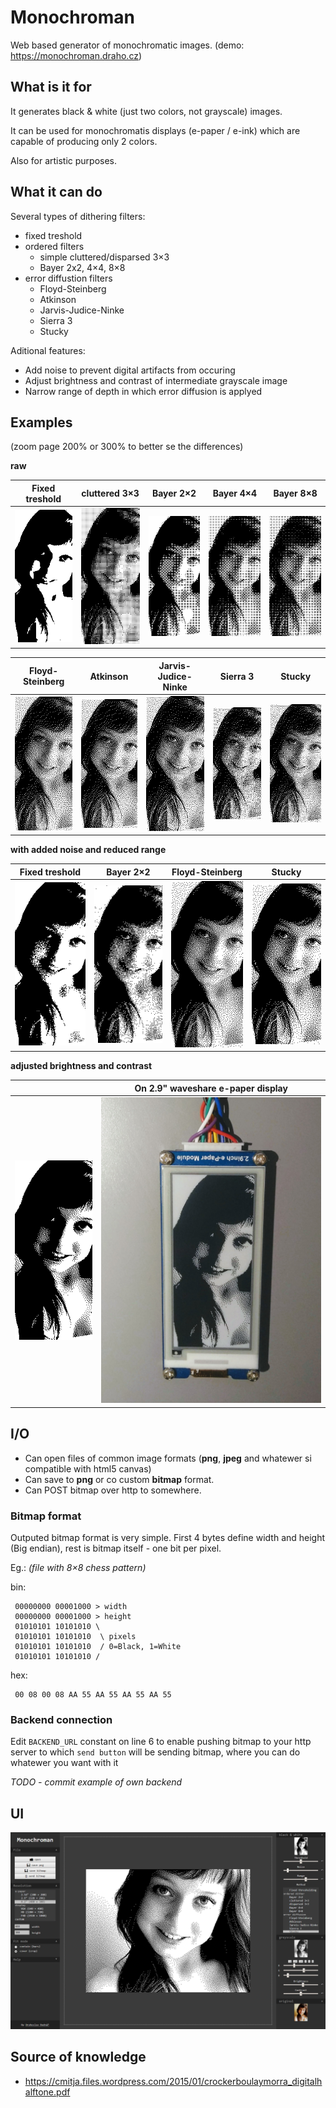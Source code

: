 # Monochroman

Web based generator of monochromatic images.
(demo: https://monochroman.draho.cz)

## What is it for
It generates black & white (just two colors, not grayscale) images.

It can be used for monochromatis displays (e-paper / e-ink) which are capable of producing only 2 colors.

Also for artistic purposes.

## What it can do
Several types of dithering filters:
 - fixed treshold
 - ordered filters
    - simple cluttered/disparsed 3×3
    - Bayer 2x2, 4×4, 8×8
 - error diffustion filters
    - Floyd-Steinberg
    - Atkinson 
    - Jarvis-Judice-Ninke
    - Sierra 3
    - Stucky
  
Aditional features:
 - Add noise to prevent digital artifacts from occuring
 - Adjust brightness and contrast of intermediate grayscale image
 - Narrow range of depth in which error diffusion is applyed

## Examples
(zoom page 200% or 300% to better se the differences)

**raw**

| Fixed treshold     | cluttered 3×3      | Bayer 2×2          | Bayer 4×4          | Bayer 8×8          |
|--------------------|--------------------|--------------------|--------------------|--------------------|
| ![img](ex/0.-.png) | ![img](ex/0.0.png) | ![img](ex/0.1.png) | ![img](ex/0.2.png) | ![img](ex/0.3.png) |

| Floyd-Steinberg    | Atkinson           | Jarvis-Judice-Ninke | Sierra 3          | Stucky             |
|--------------------|--------------------|--------------------|--------------------|--------------------|
| ![img](ex/0.4.png) | ![img](ex/0.5.png) | ![img](ex/0.6.png) | ![img](ex/0.7.png) | ![img](ex/0.8.png) |

**with added noise and reduced range**

| Fixed treshold     | Bayer 2×2          | Floyd-Steinberg    | Stucky             |
|--------------------|--------------------|--------------------|--------------------|
| ![img](ex/1.-.png) | ![img](ex/1.1.png) | ![img](ex/1.4.png) | ![img](ex/1.8.png) |

**adjusted brightness and contrast**

|                    | On 2.9" waveshare e-paper display |
|--------------------|--------------------|
| ![img](ex/x.8.png) | <img src="ex/epd.jpg" width="360px" /> |


## I/O

- Can open files of common image formats (**png**, **jpeg** and whatewer si compatible with html5 canvas)
- Can save to **png** or co custom **bitmap** format.
- Can POST bitmap over http to somewhere.

### Bitmap format

Outputed bitmap format is very simple. First 4 bytes define width and height (Big endian), rest is bitmap itself - one bit per pixel.

Eg.: *(file with 8×8 chess pattern)* 

bin:
```
 00000000 00001000 > width
 00000000 00001000 > height
 01010101 10101010 \
 01010101 10101010  \ pixels 
 01010101 10101010  / 0=Black, 1=White
 01010101 10101010 / 
```
hex:
```
 00 08 00 08 AA 55 AA 55 AA 55 AA 55
```

### Backend connection
Edit `BACKEND_URL` constant on line 6 to enable pushing bitmap to your http server to which `send button` will be sending bitmap, where you can do whatewer you want with it

*TODO - commit example of own backend*

## UI
![img](ex/monochroman.png)

## Source of knowledge
  - https://cmitja.files.wordpress.com/2015/01/crockerboulaymorra_digitalhalftone.pdf
